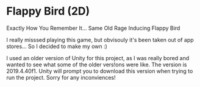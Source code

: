 # Flappy Bird (2D)

Exactly How You Remember It... Same Old Rage Inducing Flappy Bird

I really misssed playing this game, but obvisouly it's been taken out of app stores... So I decided to make my own :)

I used an older version of Unity for this project, as I was really bored and wanted to see what some of the older vers!ons were like. The version is 2019.4.40f1. Unity will prompt you to download this version when trying to run the project. Sorry for any inconviences!
